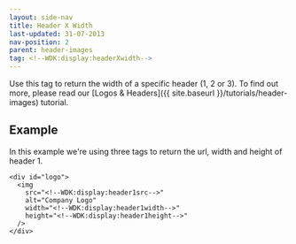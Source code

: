 ```yaml
---
layout: side-nav
title: Header X Width
last-updated: 31-07-2013
nav-position: 2
parent: header-images
tag: <!--WDK:display:headerXwidth-->
---
```


Use this tag to return the width of a specific header (1, 2 or 3). To find out more, please read our [Logos & Headers]({{ site.baseurl }}/tutorials/header-images) tutorial.

## Example

In this example we're using three tags to return the url, width and height of header 1.

~~~
<div id="logo">
  <img
    src="<!--WDK:display:header1src-->"
    alt="Company Logo"
    width="<!--WDK:display:header1width-->"
    height="<!--WDK:display:header1height-->"
  />
</div>
~~~